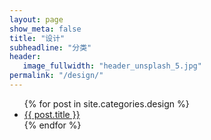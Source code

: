 ```yaml
---
layout: page
show_meta: false
title: "设计"
subheadline: "分类"
header:
   image_fullwidth: "header_unsplash_5.jpg"
permalink: "/design/"
---
```

<ul>
    {% for post in site.categories.design %}
    <li><a href="{{ site.url }}{{ site.baseurl }}{{ post.url }}">{{ post.title }}</a></li>
    {% endfor %}
</ul>
